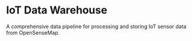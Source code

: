 # IoT Data Warehouse

A comprehensive data pipeline for processing and storing IoT sensor data from OpenSenseMap.


